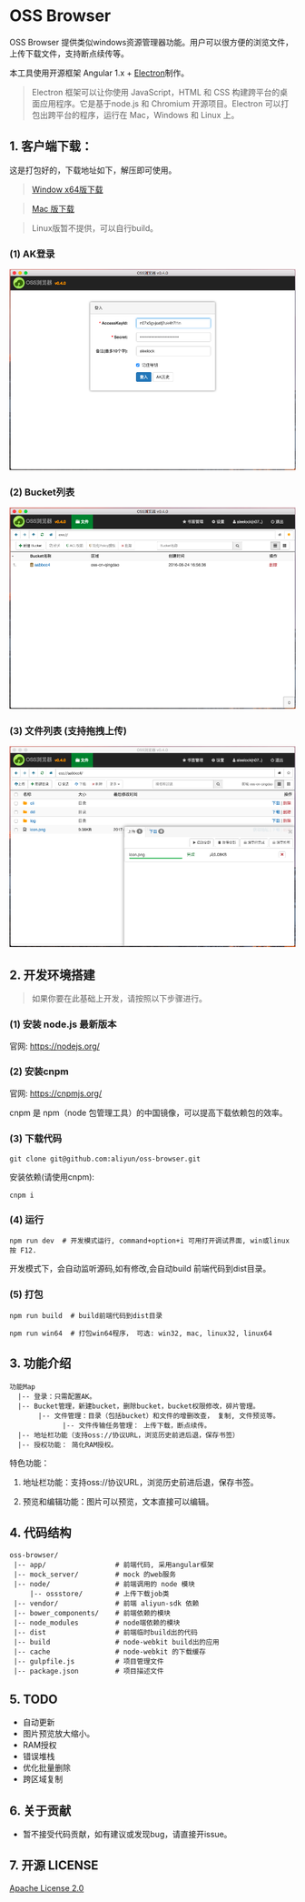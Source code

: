 # OSS Browser

OSS Browser 提供类似windows资源管理器功能。用户可以很方便的浏览文件，上传下载文件，支持断点续传等。


本工具使用开源框架 Angular 1.x + [Electron](http://electron.atom.io/)制作。

> Electron 框架可以让你使用 JavaScript，HTML 和 CSS 构建跨平台的桌面应用程序。它是基于node.js 和 Chromium 开源项目。Electron 可以打包出跨平台的程序，运行在 Mac，Windows 和 Linux 上。


## 1. 客户端下载：

这是打包好的，下载地址如下，解压即可使用。

> [Window x64版下载](http://luogc.oss-cn-hangzhou.aliyuncs.com/oss-browser-publish/0.5.1/oss-browser-win32-x64.zip)

> [Mac 版下载](http://luogc.oss-cn-hangzhou.aliyuncs.com/oss-browser-publish/0.5.1/oss-browser-darwin-x64.zip)

> Linux版暂不提供，可以自行build。

### (1) AK登录

![](preview/login.png)


### (2) Bucket列表

![](preview/bucket-list.png)


### (3) 文件列表 (支持拖拽上传)

![](preview/file-list.png)



## 2. 开发环境搭建

> 如果你要在此基础上开发，请按照以下步骤进行。


### (1) 安装 node.js 最新版本

官网: https://nodejs.org/

### (2) 安装cnpm

官网: https://cnpmjs.org/

cnpm 是 npm（node 包管理工具）的中国镜像，可以提高下载依赖包的效率。


### (3) 下载代码

```
git clone git@github.com:aliyun/oss-browser.git
```

安装依赖(请使用cnpm):

```
cnpm i
```


### (4) 运行

```
npm run dev  # 开发模式运行, command+option+i 可用打开调试界面, win或linux按 F12.
```

开发模式下，会自动监听源码,如有修改,会自动build 前端代码到dist目录。


### (5) 打包

```
npm run build  # build前端代码到dist目录
```

```
npm run win64  # 打包win64程序， 可选: win32, mac, linux32, linux64
```


## 3. 功能介绍

```
功能Map
  |-- 登录：只需配置AK。
  |-- Bucket管理，新建bucket，删除bucket，bucket权限修改，碎片管理。
       |-- 文件管理：目录（包括bucket）和文件的增删改查， 复制, 文件预览等。
             |-- 文件传输任务管理： 上传下载，断点续传。
  |-- 地址栏功能（支持oss://协议URL，浏览历史前进后退，保存书签）
  |-- 授权功能： 简化RAM授权。
```

特色功能：

1. 地址栏功能：支持oss://协议URL，浏览历史前进后退，保存书签。

2. 预览和编辑功能：图片可以预览，文本直接可以编辑。

## 4. 代码结构


```
oss-browser/
 |-- app/                 # 前端代码, 采用angular框架
 |-- mock_server/         # mock 的web服务
 |-- node/                # 前端调用的 node 模块
     |-- ossstore/        # 上传下载job类
 |-- vendor/              # 前端 aliyun-sdk 依赖
 |-- bower_components/    # 前端依赖的模块
 |-- node_modules         # node端依赖的模块
 |-- dist                 # 前端临时build出的代码
 |-- build                # node-webkit build出的应用
 |-- cache                # node-webkit 的下载缓存
 |-- gulpfile.js          # 项目管理文件
 |-- package.json         # 项目描述文件
```


## 5. TODO

* 自动更新
* 图片预览放大缩小。
* RAM授权
* 错误堆栈
* 优化批量删除
* 跨区域复制

## 6. 关于贡献

* 暂不接受代码贡献，如有建议或发现bug，请直接开issue。

## 7. 开源 LICENSE

[Apache License 2.0](LICENSE)

